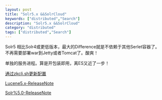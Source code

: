 ```yaml
---
layout: post
title: "Solr5.x &&SolrCloud"
keywords: ["distributed","Search"]
description: "Solr5.x &&SolrCloud"
category: "distributed"
tags: ["distributed","Search"]
---
```

Solr5 相比Solr4或更低版本，最大的Difference就是不依赖于其他Serlet容器了。不再需要部署war到Jetty或者Tomcat了。酸爽！

单独的服务进程。算是开包装即用，离ES又近了一步！

[通过zkcli.sh更新配置](https://cwiki.apache.org/confluence/display/solr/Command+Line+Utilities)

[Lucene5.x-ReleaseNote](https://wiki.apache.org/lucene-java/ReleaseNote50)

[Solr%5.0-ReleaseNote](http://wiki.apache.org/solr/ReleaseNote50)
